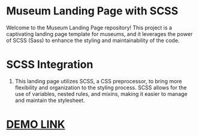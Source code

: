 # Museum Landing Page with SCSS
Welcome to the Museum Landing Page repository! This project is a captivating landing page template for museums, and it leverages the power of SCSS (Sass) to enhance the styling and maintainability of the code.

# SCSS Integration
1. This landing page utilizes SCSS, a CSS preprocessor, to bring more flexibility and organization to the styling process. SCSS allows for the use of variables, nested rules, and mixins, making it easier to manage and maintain the stylesheet.

# [DEMO LINK](https://ydem1.github.io/museum-landing/)
